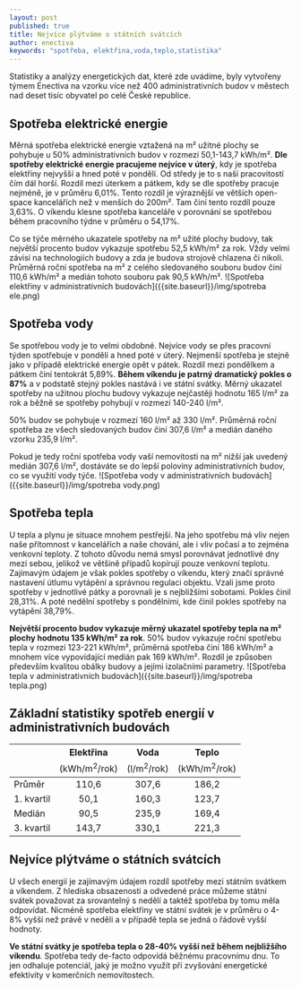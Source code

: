 ```yaml
---
layout: post
published: true
title: Nejvíce plýtváme o státních svátcích
author: enectiva
keywords: "spotřeba, elektřina,voda,teplo,statistika"
---
```






Statistiky a analýzy energetických dat, které zde uvádíme, byly vytvořeny týmem Enectiva na vzorku více než 400 administrativních budov v městech nad deset tisíc obyvatel po celé České republice.

## Spotřeba elektrické energie

Měrná spotřeba elektrické energie vztažená na m² užitné plochy se pohybuje u 50% administrativních budov v rozmezí 50,1-143,7 kWh/m². **Dle spotřeby elektrické energie pracujeme nejvíce v úterý**, kdy je spotřeba elektřiny nejvyšší a hned poté v pondělí. Od středy je to s naší pracovitostí čím dál horší. Rozdíl mezi úterkem a pátkem, kdy se dle spotřeby pracuje nejméně, je v průměru 6,01%. Tento rozdíl je výraznější ve větších open-space kancelářích než v menších do 200m². Tam činí tento rozdíl pouze 3,63%. O víkendu klesne spotřeba kanceláře v porovnání se spotřebou během pracovního týdne v průměru o 54,17%. 

Co se týče měrného ukazatele spotřeby na m² užité plochy budovy, tak největší procento budov vykazuje spotřebu 52,5 kWh/m² za rok. Vždy velmi závisí na
technologiích budovy a zda je budova strojově chlazena či nikoli. Průměrná roční spotřeba na m² z celého sledovaného souboru budov činí 110,6 kWh/m² a medián tohoto souboru pak  90,5 kWh/m².
![Spotřeba elektřiny v administrativních budovách]({{site.baseurl}}/img/spotreba ele.png)


## Spotřeba vody

Se spotřebou vody je to velmi obdobné. Nejvíce vody se přes pracovní týden spotřebuje v pondělí a hned poté v úterý. Nejmenší spotřeba je stejně jako v případě elektrické energie opět v pátek. Rozdíl mezi pondělkem a pátkem činí tentokrát 5,89%. **Během víkendu je patrný dramatický pokles o 87%** a v podstatě stejný pokles nastává i ve státní svátky. Měrný ukazatel spotřeby na užitnou plochu budovy vykazuje nejčastěji hodnotu 165 l/m² za rok a běžně se spotřeby pohybují v rozmezí 140-240 l/m².

50% budov se pohybuje v rozmezí 160 l/m² až 330 l/m². Průměrná roční spotřeba ze všech sledovaných budov činí 307,6 l/m² a medián daného vzorku 235,9 l/m².

Pokud je tedy roční spotřeba vody vaší nemovitosti na m² nižší jak uvedený medián 307,6 l/m², dostáváte se do lepší poloviny administrativních budov, co se využití vody týče.
![Spotřeba vody v administrativních budovách]({{site.baseurl}}/img/spotreba vody.png)


## Spotřeba tepla

U tepla a plynu je situace mnohem pestřejší. Na jeho spotřebu má vliv nejen naše přítomnost v kancelářích a naše chování, ale i vliv počasí a to zejména venkovní teploty. Z tohoto důvodu nemá smysl porovnávat jednotlivé dny mezi sebou, jelikož ve většině případů kopírují pouze venkovní teplotu. Zajímavým údajem je však pokles spotřeby o víkendu, který značí správné nastavení útlumu vytápění a správnou regulaci objektu. Vzali jsme proto spotřeby v jednotlivé pátky a porovnali je s nejbližšími sobotami. Pokles činil 28,31%. A poté nedělní spotřeby s pondělními, kde činil pokles spotřeby na vytápění 38,79%. 

**Největší procento budov vykazuje měrný ukazatel spotřeby tepla na m² plochy hodnotu 135 kWh/m² za rok**. 50% budov vykazuje roční spotřebu tepla v rozmezí 123-221 kWh/m², průměrná spotřeba činí 186 kWh/m² a mnohem více vypovídající medián pak 169 kWh/m². Rozdíl je způsoben především kvalitou obálky budovy a jejími izolačními parametry.
![Spotřeba tepla v administrativních budovách]({{site.baseurl}}/img/spotreba tepla.png)

## Základní statistiky spotřeb energií v administrativních budovách

<table>
<thead>
<tr>
<th rowspan="2"></th>
<th style="text-align:center">Elektřina</th>
<th style="text-align:center">Voda</th>
<th style="text-align:center">Teplo</th>
</tr>
<tr>
<td style="text-align:center">(kWh/m<sup>2</sup>/rok)</td>
<td style="text-align:center">(l/m<sup>2</sup>/rok)</td>
<td style="text-align:center">(kWh/m<sup>2</sup>/rok)</td>
</tr>
</thead>
<tbody>
<tr>
<td>Průměr</td>
<td style="text-align:center">110,6</td>
<td style="text-align:center">307,6</td>
<td style="text-align:center">186,2</td>
</tr>
<tr>
<td>1. kvartil</td>
<td style="text-align:center">50,1</td>
<td style="text-align:center">160,3</td>
<td style="text-align:center">123,7</td>
</tr>
<tr>
<td>Medián</td>
<td style="text-align:center">90,5</td>
<td style="text-align:center">235,9</td>
<td style="text-align:center">169,4</td>
</tr>
<tr>
<td>3. kvartil</td>
<td style="text-align:center">143,7</td>
<td style="text-align:center">330,1</td>
<td style="text-align:center">221,3</td>
</tr>
</tbody>
</table>

## Nejvíce plýtváme o státních svátcích

U všech energií je zajímavým údajem rozdíl spotřeby mezi státním svátkem a víkendem. Z hlediska obsazenosti a odvedené práce můžeme státní svátek považovat za srovantelný s nedělí a taktéž spotřeba by tomu měla odpovídat. Nicméně spotřeba elektřiny ve státní svátek je v průměru o 4-8% vyšší než právě v neděli a v případě tepla se jedná o řádově vyšší hodnoty. 

**Ve státní svátky je spotřeba tepla o 28-40% vyšší než během nejbližšího víkendu**. Spotřeba tedy de-facto odpovídá běžnému pracovnímu dnu. To jen odhaluje potenciál, jaký je možno využít při zvyšování energetické efektivity v komerčních nemovitostech.
